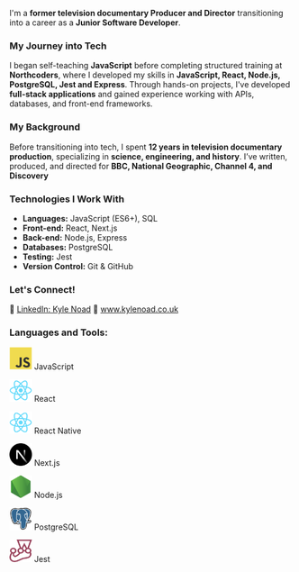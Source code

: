 I'm a **former television documentary Producer and Director** transitioning into a career as a **Junior Software Developer**.

###  My Journey into Tech  
I began self-teaching **JavaScript** before completing structured training at **Northcoders**, where I developed my skills in **JavaScript, React, Node.js, PostgreSQL, Jest and Express**. Through hands-on projects, I've developed **full-stack applications** and gained experience working with APIs, databases, and front-end frameworks.  

###  My Background  
Before transitioning into tech, I spent **12 years in television documentary production**, specializing in **science, engineering, and history**. I’ve written, produced, and directed for **BBC, National Geographic, Channel 4, and Discovery**

###  Technologies I Work With  
- **Languages:** JavaScript (ES6+), SQL  
- **Front-end:** React, Next.js
- **Back-end:** Node.js, Express
- **Databases:** PostgreSQL  
- **Testing:** Jest  
- **Version Control:** Git & GitHub  

###  Let's Connect!  
🔗 [LinkedIn: Kyle Noad](https://www.linkedin.com/in/kyle-noad-09771282/)
🔗 www.kylenoad.co.uk

### Languages and Tools:
<img src="https://raw.githubusercontent.com/devicons/devicon/master/icons/javascript/javascript-original.svg" alt="JavaScript" width="40" height="40"/> JavaScript

<img src="https://raw.githubusercontent.com/devicons/devicon/master/icons/react/react-original.svg" alt="React" width="40" height="40"/> React

<img src="https://raw.githubusercontent.com/devicons/devicon/master/icons/react/react-original.svg" alt="React Native" width="40" height="40"/> React Native

<img src="https://raw.githubusercontent.com/devicons/devicon/master/icons/nextjs/nextjs-original.svg" alt="Next.js" width="40" height="40"/> Next.js

<img src="https://raw.githubusercontent.com/devicons/devicon/master/icons/nodejs/nodejs-original.svg" alt="Node.js" width="40" height="40"/> Node.js

<img src="https://raw.githubusercontent.com/devicons/devicon/master/icons/postgresql/postgresql-original.svg" alt="PostgreSQL" width="40" height="40"/> PostgreSQL

<img src="https://raw.githubusercontent.com/devicons/devicon/master/icons/jest/jest-plain.svg" alt="Jest" width="40" height="40"/> Jest
